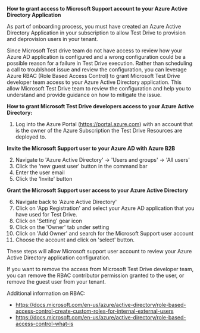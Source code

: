 **How to grant access to Microsoft Support account to your Azure Active Directory Application**

As part of onboarding process, you must have created an Azure Active Directory Application in your subscription to allow Test Drive to provision and deprovision users in your tenant. 

Since Microsoft Test drive team do not have access to review how your Azure AD application is configured and a wrong configuration could be a possible reason for a failure in Test Drive execution. Rather than scheduling a call to troublshoot issue and review the configuration, you can leverage Azure RBAC (Role Based Access Control) to grant Microsoft Test Drive developer team access to your Azure Active Directory application. This allow Microsoft Test Drive team to review the configuration and help you to understand and provide guidance on how to mitigate the issue. 

**How to grant Microsoft Test Drive developers access to your Azure Active Directory:**

1) Log into the Azure Portal (https://portal.azure.com) with an account that is the owner of the Azure Subscription the Test Drive Resources are deployed to.

**Invite the Microsoft Support user to your Azure AD with Azure B2B**

2) Navigate to 'Azure Active Directory' -> 'Users and groups' -> 'All users' 
3) Click the 'new guest user' button in the command bar
4) Enter the user email
5) Click the 'Invite' button

**Grant the Microsoft Support user access to your Azure Active Directory**

6) Navigate back to 'Azure Active Directory'
7) Click on 'App Registration' and select your Azure AD application that you have used for Test Drive.
8) Click on 'Setting' gear icon
9) Click on the 'Owner' tab under setting
10) Click on 'Add Owner' and search for the Microsoft Support user account
11) Choose the account and click on 'select' button.

These steps will allow Microsoft support user account to review your Azure Active Directory application configuration.

If you want to remove the access from Microsoft Test Drive developer team, you can remove the RBAC contributor permission granted to the user, or remove the guest user from your tenant. 

Additional information on RBAC: 
 - https://docs.microsoft.com/en-us/azure/active-directory/role-based-access-control-create-custom-roles-for-internal-external-users
 - https://docs.microsoft.com/en-us/azure/active-directory/role-based-access-control-what-is
